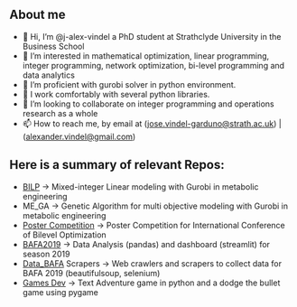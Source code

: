 ## About me
- 👋 Hi, I’m @j-alex-vindel a PhD student at Strathclyde University in the Business School 
- 👀 I’m interested in mathematical optimization, linear programming, integer programming, network optimization, bi-level programming and data analytics
- 🌱 I’m proficient with gurobi solver in python environment.
- 🌱 I work comfortably with several python libraries.
- 💞️ I’m looking to collaborate on integer programming and operations research as a whole
- 📫 How to reach me, by email at (jose.vindel-garduno@strath.ac.uk) | (alexander.vindel@gmail.com)

## Here is a summary of relevant Repos:
- [BILP](https://github.com/j-alex-vindel/Optimistic-Pessimistic-MetNet-KO) -> Mixed-integer Linear modeling with Gurobi in metabolic engineering
- ME_GA -> Genetic Algorithm for multi objective modeling with Gurobi in metabolic engineering
- [Poster Competition](https://github.com/j-alex-vindel/Bi-Level-Conference23) -> Poster Competition for International Conference of Bilevel Optimization
- [BAFA2019](https://github.com/j-alex-vindel/BAFA_2019_Project) -> Data Analysis (pandas) and dashboard (streamlit) for season 2019 
- [Data_BAFA](https://github.com/j-alex-vindel/DATA_BAFA) Scrapers -> Web crawlers and scrapers to collect data for BAFA 2019 (beautifulsoup, selenium)
- [Games Dev](https://github.com/j-alex-vindel/Games_Dev) -> Text Adventure game in python and a dodge the bullet game using pygame 

<!---
jose-vindel/jose-vindel is a ✨ special ✨ repository because its `README.md` (this file) appears on your GitHub profile.
You can click the Preview link to take a look at your changes.
--->
